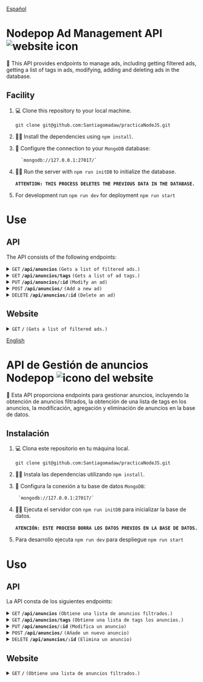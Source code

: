 <a name="English"></a>

[Español](#Español)

# Nodepop Ad Management API ![website icon](./public/favicon.ico)

📕 This API provides endpoints to manage ads, including getting filtered ads, getting a list of tags in ads, modifying, adding and deleting ads in the database.

## Facility

1. 💻 Clone this repository to your local machine.

    `git clone git@github.com:Santiagomadaw/practicaNodeJS.git`

2. 👨‍💻 Install the dependencies using `npm install`.
3. 📄 Configure the connection to your `MongoDB` database:

         `mongodb://127.0.0.1:27017/`
4. 🏃‍♂️ Run the server with `npm run initDB` to initialize the database.

     **`ATTENTION: THIS PROCESS DELETES THE PREVIOUS DATA IN THE DATABASE.`**

5. For development run `npm run dev` for deployment `npm run start`

# Use

## API

The API consists of the following endpoints:
<details>
  <summary><code>GET</code> <code><b>/api/anuncios</b></code> <code>(Gets a list of filtered ads.)</code></summary>

### **`GET` /api/ads**
Gets a list of ads filtered based on the given parameters.

#### Query parameters

- `price` Exact price sought (number) You can delimit the minimum and maximum values using a hyphen. `price=minprice-maxprice` or `price=minprice-` or `price=-maxprice`(e.g. ?price=10-50)
- `price` Exact price searched (number) you can del.
- `sell` Buy or sell ad type (boolean).
- `tags` search by tags (text). It can be used multiple times (e.g. ?tag=mobile&tag=work).
- `tittleStart` Search for ads that start with a certain text (text).
- `tittle` Search for ads that contain a certain text (text).
- `sort` Sort the ads. Sort fields:

#### Pagination

- `start` First item displayed (number).
- `step` Number of items displayed (number).


#### 🟢 Example

> ```
> http://localhost:3000/api/anuncio/?tags=mobile&min=30&max=50
> ```

#### 🟢 Result

##### Code `200`

###### Query completed successfully

>```json
>
>{"result":
>    [
>        {"_id":"65dcb51da6f87b5ddf91342f",
>        "name":"Teléfono móvil Nokia 3310",
>        "sell":false,
>        "price":50,
>       "photo":"nokia_3310.jpg",
>       "tags":["mobile","lifestyle"],
>        "__v":0},
>        {"_id":"65dcb51da6f87b5ddf91343b",
>        "name":"Teléfono móvil BlackBerry Curve 8520",
>        "sell":false,
>        "price":40,
>        "photo":"blackberry_curve_8520.jpg",
>        "tags":["mobile","work"],
>        "__v":0},
>        {"_id":"65dcb51da6f87b5ddf913440",
>        "name":"Teléfono móvil Sony Ericsson T10s",
>        "sell":false,"price":35,
>        "photo":"sony_ericsson_t10s.jpg",
>        "tags":["mobile","lifestyle"],
>        "__v":0}
>    ]
>}
>
>```


#### 🟢 Example

> ```
> http://localhost:3000/api/telefonos/?tags=informatica&min=30&max=50
> ```

##### Code `404`

###### Not found

>```json
>{
>    "error": "Not Found"
>}
>```

#### 🟢 Example

> ```
> http://localhost:3000/api/anuncio/?tags=informatica&min=30&max=50
> ```

##### Code `422`

###### Validation error

```json
{
    "error": "Not valid - field {field} in query solo tags permitidos - lifestyle - mobile  - motor - work"
}
```

</details>

<details>
 <summary><code>GET</code> <code><b>/api/anuncios/tags</b></code> <code>(Gets a list of ad tags.)</code></summary>

### **`GET` /api/anuncios/tags**

Gets a list of tags included in the ads.

#### 🟢 Example

> ```
>  http://localhost:3000/api/anuncio/tags
> ```

#### 🟢 Result

##### Code `200`

###### Query completed successfully

>```json
>    {"result":
>        [
>            "lifestyle",
>            "mobile",
>            "motor",
>            "work"
>        ]
>    }
>```

#### 🟢 Example

> ```
>  http://localhost:3000/api/telefonos/?tags=informatica&min=30&max=50
> ```  

##### Code `404`

###### Not found

>```json
>{
>    "error": "Not Found"
>}
>```

</details>

<details>
 <summary><code>PUT</code> <code><b>/api/anuncios/:id</b></code> <code>(Modify an ad)</code></summary>

### **`PUT` /api/anuncios/:id**

Modify an ad by passing the id as a parameter

#### 🟢 Example
> ```
>  http://localhost:3000/api/anuncio/65dd20908de6e1742cab1ac4
> ```
>![Postman capture to update 2 fields](./readmeImages/image.png)

#### Previous

>```json
>{
>    "result": {
>        "name": "Cámara clásica Nikon F1",
>        "sell": true,
>        "price": 21,
>        "photo": "nikonF1.jpg",
>        "tags": [
>            "lifestyle"
>        ],
>        "_id": "65dd20908de6e1742cab1ac4",
>        "__v": 0
>    }
>}
>```

##### Code `200`

###### Update completed successfully

#### 🟢 Result

>```json
>{
>    "result": {
>        "_id": "65dd20908de6e1742cab1ac4",
>        "name": "Cámara clásica Nikon F1",
>        "sell": true,
>        "price": 200,
>        "photo": "nikonF1.jpg",
>        "tags": [
>            "lifestyle"
>        ],
>        "__v": 0
>    }
>}
>```
#### 🟢 Example

> ```
> http://localhost:3000/api/65dd20908de6e1742cab1ac4/
> ```

##### Code `404`

###### Not found

>```json
>{
>    "error": "Not Found"
>}
>```

#### 🟢 Example

>![Postman capture to update price value but the value is not numeric](./readmeImages/image-3.png)```

##### Code `422`

###### Validation error

>```json
>{
>    "error": "Not valid - field price in body debe ser un numero"
>}
>```

 </details>
<details>
 <summary><code>POST</code> <code><b>/api/anuncios/</b></code> <code>(Add a new ad)</code></summary>

### **`POST` /api/anuncios/**

This endpoint adds a new advertisement following the following scheme.

### 🟢 Schema

>```javascript
>Schema({
>    name: {type:String,required:true},
>    sell: {type:Boolean,required:true,},
>    price: {type:Number,required:true,},
>    photo: {type:String,required:true},
>    tags: {type:[String],required:true,enum: {
>        values: ["lifestyle", "mobile", "motor", "work"],
>    }},
>});
>```

#### 🟢 Example


>![Postman capture, all fields are correct](./readmeImages/image-1.png)

#### 🟢 Result

##### Code `200`

###### Document created successfully

>```json
>{
>    "result": {
>        "name": "Telefono Nokia 8100",
>        "sell": true,
>        "price": 1000,
>        "photo": "nokia_8100.jpg",
>        "tags": [
>            "mobile",
>            "lifestyle"
>        ],
>        "_id": "65dd3d984a5d35e0578c5afc",
>        "__v": 0
>    }
>}
>```
#### 🟢 Example

>![Postman capture, the route is incorrect](./readmeImages/image-4.png)

##### Code `404`

###### Not found

>```json
>{
>    "error": "Not Found"
>}
>```

#### 🟢 Example

>![Postman capture, to create a new ad.but the value of the "tags" field is not accepted](./readmeImages/image-5.png)

##### Code `422`

###### Validation error

>```json
>{
>    "error": "Not valid - field price in body debe ser un numero"
>}
>```

</details>
<details>
 <summary><code>DELETE</code> <code><b>/api/anuncios/:id</b></code> <code>(Delete an ad)</code></summary>

### **`DELETE` /api/anuncios/:id**

Delete an ad from the database, receiving the ad id as a parameter

#### 🟢 Example

>![Postman capture with correct ids as parameter in delete method](./readmeImages/image-2.png)

> This method does not return anything

</details>

## Website

<details>
 <summary><code>GET</code> <code><b>/</b></code> <code>(Gets a list of filtered ads.)</code></summary>

### **`GET` /**
Gets a list of ads filtered based on the given parameters.

#### Query parameters

- `price` Exact price sought (number) You can delimit the minimum and maximum values using a hyphen. `price=minprice-maxprice` or `price=minprice-` or `price=-maxprice`(e.g. ?price=10-50)
- `sell` Buy or sell ad type (boolean).
- `tags` search by tags (text). It can be used multiple times (e.g. ?tag=mobile&tag=work).
- `tittleStart` Search for ads that start with a certain text (text).
- `tittle` Search for ads that contain a certain text (text).

#### Pagination

- `start` First item displayed (number).
- `step` Number of items displayed (number).


#### 🟢 Example

> ```
>  http://localhost:3000/?tags=mobile&min=30&max=50
> ```

#### 🟢 Result

##### Code `200`

###### Query completed successfully

>![Capture of succesfull browser result](./readmeImages/image-6.png)


#### 🟢 Example

> ```
> http://localhost:3000/telefonos/?tags=informatica&min=30&max=50
> ```

##### Code `404`

###### Not found

>![Capture of a error not found in browser](./readmeImages/image-8.png)

#### 🟢 Example

> ```
> http://localhost:3000/?tags=informatica&min=30&max=50
> ```

##### Code `422`

###### Validation error

>![Capture of a validate error in browser](./readmeImages/image-7.png)

</details>

<a name="Español"></a>

[English](#English)

# API de Gestión de anuncios Nodepop ![icono del website](./public/favicon.ico)

📕 Esta API proporciona endpoints para gestionar anuncios, incluyendo la obtención de anuncios filtrados, la obtención de una lista de tags en los anuncios, la modificación, agregación y eliminación de anuncios en la base de datos.

## Instalación

1. 💻 Clona este repositorio en tu máquina local.

    `git clone git@github.com:Santiagomadaw/practicaNodeJS.git`
    
2. 👨‍💻 Instala las dependencias utilizando `npm install`.
3. 📄 Configura la conexión a tu base de datos `MongoDB`:

        `mongodb://127.0.0.1:27017/`
4. 🏃‍♂️ Ejecuta el servidor con `npm run initDB` para inicializar la base de datos.

    **`ATENCIÓN: ESTE PROCESO BORRA LOS DATOS PREVIOS EN LA BASE DE DATOS.`**

5. Para desarrollo ejecuta `npm run dev` para despliegue `npm run start`

# Uso

## API

La API consta de los siguientes endpoints:
<details>
 <summary><code>GET</code> <code><b>/api/anuncios</b></code> <code>(Obtiene una lista de anuncios filtrados.)</code></summary>

### **`GET` /api/anuncios**
Obtiene una lista de anuncios filtrados según los parámetros proporcionados.

#### Parámetros de consulta

- `price` Precio exacto buscado (numero)  Puedes delimitar el valor maximo y minimo usando un guion. `price=minprice-maxprice` o `price=minprice-` o `price=-maxprice`(ejemplo ?price=10-50)
- `sell` Tipo de anuncio  compra o venta (boolean).
- `tags` busqueda por tags (texto). Se puede usar varias veces (ej. ?tag=mobile&tag=work).
- `tittleStart` Busca anuncios que empiezan por un determinado texto (texto).
- `tittle` Busca anuncios que contienen un determinado texto (texto).
- `sort` Ordena los anuncios. Campos de ordenación: 

#### Paginaciòn

- `start` Primer artículo mostrado (número).
- `step` Número de artículos mostrados (número).


#### 🟢 Ejemplo

> ```
>  http://localhost:3000/api/anuncio/?tags=mobile&min=30&max=50
> ```

#### 🟢 Resultado

##### Code `200`

###### Consulta realizada con éxito

>```json
>
>{"result":
>    [
>        {"_id":"65dcb51da6f87b5ddf91342f",
>        "name":"Teléfono móvil Nokia 3310",
>        "sell":false,
>        "price":50,
>       "photo":"nokia_3310.jpg",
>       "tags":["mobile","lifestyle"],
>        "__v":0},
>        {"_id":"65dcb51da6f87b5ddf91343b",
>        "name":"Teléfono móvil BlackBerry Curve 8520",
>        "sell":false,
>        "price":40,
>        "photo":"blackberry_curve_8520.jpg",
>        "tags":["mobile","work"],
>        "__v":0},
>        {"_id":"65dcb51da6f87b5ddf913440",
>        "name":"Teléfono móvil Sony Ericsson T10s",
>        "sell":false,"price":35,
>        "photo":"sony_ericsson_t10s.jpg",
>        "tags":["mobile","lifestyle"],
>        "__v":0}
>    ]
>}
>
>```


#### 🟢 Ejemplo

> ```
>  http://localhost:3000/api/telefonos/?tags=informatica&min=30&max=50
> ```  

##### Code `404`

###### No encontrado

>```json
>{
>    "error": "Not Found"
>}
>```

#### 🟢 Ejemplo

> ```
>  http://localhost:3000/api/anuncio/?tags=informatica&min=30&max=50
> ```

##### Code `422`

###### Error de validación

```json
{
    "error": "Not valid - field {field} in query solo tags permitidos - lifestyle - mobile  - motor - work"
}
```

</details>

<details>
 <summary><code>GET</code> <code><b>/api/anuncios/tags</b></code> <code>(Obtiene una lista de tags los anuncios.)</code></summary>

### **`GET` /api/anuncios/tags**

Obtiene una lista de tags incluidos en los anuncios.

#### 🟢 Ejemplo

> ```
>  http://localhost:3000/api/anuncio/tags
> ```

#### 🟢 Resultado

##### Code `200`

###### Consulta realizada con éxito

>```json
>    {"result":
>        [
>            "lifestyle",
>            "mobile",
>            "motor",
>            "work"
>        ]
>    }
>```

#### 🟢 Ejemplo

> ```
>  http://localhost:3000/api/telefonos/?tags=informatica&min=30&max=50
> ```  

##### Code `404`

###### No encontrado

>```json
>{
>    "error": "Not Found"
>}
>```

</details>

<details>
 <summary><code>PUT</code> <code><b>/api/anuncios/:id</b></code> <code>(Modifica un anuncio)</code></summary>

### **`PUT` /api/anuncios/:id**

Modifica un anuncio pasando el id como parámetro

#### 🟢 Ejemplo

> ```
>  http://localhost:3000/api/anuncio/65dd20908de6e1742cab1ac4
> ```
>![Captura de Postman. Metodo Put para modidicar 2 campos de un anuncio](./readmeImages/image.png)

#### Previo

>```json
>{
>    "result": {
>        "name": "Cámara clásica Nikon F1",
>        "sell": true,
>        "price": 21,
>        "photo": "nikonF1.jpg",
>        "tags": [
>            "lifestyle"
>        ],
>        "_id": "65dd20908de6e1742cab1ac4",
>        "__v": 0
>    }
>}
>```

##### Code `200`

###### Actualización realizada con éxito

#### 🟢 Resultado

>```json
>{
>    "result": {
>        "_id": "65dd20908de6e1742cab1ac4",
>        "name": "Cámara clásica Nikon F1",
>        "sell": true,
>        "price": 200,
>        "photo": "nikonF1.jpg",
>        "tags": [
>            "lifestyle"
>        ],
>        "__v": 0
>    }
>}
>```
#### 🟢 Ejemplo

> ```
>  http://localhost:3000/api/65dd20908de6e1742cab1ac4/
> ```  

##### Code `404`

###### No encontrado

>```json
>{
>    "error": "Not Found"
>}
>```

#### 🟢 Ejemplo

>![Captura de Postman. Metodo Put para modidicar campo price de un anuncio. Pero el valor no es numerico](./readmeImages/image-3.png)```

##### Code `422`

###### Error de validación

>```json
>{
>    "error": "Not valid - field price en body debe ser un numero"
>}
>```

 </details>
<details>
 <summary><code>POST</code> <code><b>/api/anuncios/</b></code> <code>(Añade un nuevo anuncio)</code></summary>

### **`POST` /api/anuncios/**

Este endpoint añade un nuevo anuncio siguiendo el siguiente esquema.

### 🟢 Schema

>```javascript
>Schema({
>    name: {type:String,required:true},
>    sell: {type:Boolean,required:true,},
>    price: {type:Number,required:true,},
>    photo: {type:String,required:true},
>    tags: {type:[String],required:true,enum: {
>        values: ["lifestyle", "mobile", "motor", "work"],
>    }},
>});
>```

#### 🟢 Ejemplo


>![Captura postman. Metodo Post con para añadir un nuevo anuncio](./readmeImages/image-1.png)

#### 🟢 Resultado

##### Code `200`

###### Documento creado con exito

>```json
>{
>    "result": {
>        "name": "Telefono Nokia 8100",
>        "sell": true,
>        "price": 1000,
>        "photo": "nokia_8100.jpg",
>        "tags": [
>            "mobile",
>            "lifestyle"
>        ],
>        "_id": "65dd3d984a5d35e0578c5afc",
>        "__v": 0
>    }
>}
>```
#### 🟢 Ejemplo

>![Captura postman. Metodo Post con ruta incorrecta](./readmeImages/image-4.png)

##### Code `404`

###### No encontrado

>```json
>{
>    "error": "Not Found"
>}
>```

#### 🟢 Ejemplo

>![Captura postman. Metodo Post con para añadir un nuevo anuncio pero el valor de price no es numerico](./readmeImages/image-5.png)

##### Code `422`

###### Error de validación

>```json
>{
>    "error": "Not valid - field price in body debe ser un numero"
>}
>```

</details>
<details>
 <summary><code>DELETE</code> <code><b>/api/anuncios/:id</b></code> <code>(Elimina un anuncio)</code></summary>

### **`DELETE` /api/anuncios/:id**

Elimina un anuncio de la base de datos recibiendo por parametro el id del anuncio

#### 🟢 Ejemplo

>![Captura postman. Metodo delete para borrar un anuncio](./readmeImages/image-2.png)

#### 🟢 Resultado

> Este método no devuelve nada

</details>

## Website

<details>
 <summary><code>GET</code> <code><b>/</b></code> <code>(Obtiene una lista de anuncios filtrados.)</code></summary>

### **`GET` /**
Obtiene una lista de anuncios filtrados según los parámetros proporcionados.

#### Parámetros de consulta

- `price` Precio exacto buscado (numero)  Puedes delimitar el valor maximo y minimo usando un guion. `price=minprice-maxprice` o `price=minprice-` o `price=-maxprice`(ejemplo ?price=10-50)
- `sell` Tipo de anuncio  compra o venta (boolean).
- `tags` busqueda por tags (texto). Se puede usar varias veces (ej. ?tag=mobile&tag=work).
- `tittleStart` Busca anuncios que empiezan por un determinado texto (texto).
- `tittle` Busca anuncios que contienen un determinado texto (texto).

#### Paginaciòn

- `start` Primer artículo mostrado (número).
- `step` Número de artículos mostrados (número).


#### 🟢 Ejemplo

> ```
>  http://localhost:3000/?tags=mobile&min=30&max=50
> ```

#### 🟢 Resultado

##### Code `200`

###### Consulta realizada con exito

>![Captura del navegador mostrando los anuncios](./readmeImages/image-6.png)


#### 🟢 Ejemplo

> ```
>  http://localhost:3000/telefonos/?tags=informatica&min=30&max=50
> ```  

##### Code `404`

###### No encontrado

>![Captura error 404 en navegador](./readmeImages/image-8.png)

#### 🟢 Ejemplo

> ```
>  http://localhost:3000/?tags=informatica&min=30&max=50
> ```

##### Code `422`

###### Error de validación

>![Captura error 422 en navegador](./readmeImages/image-7.png)

</details>

